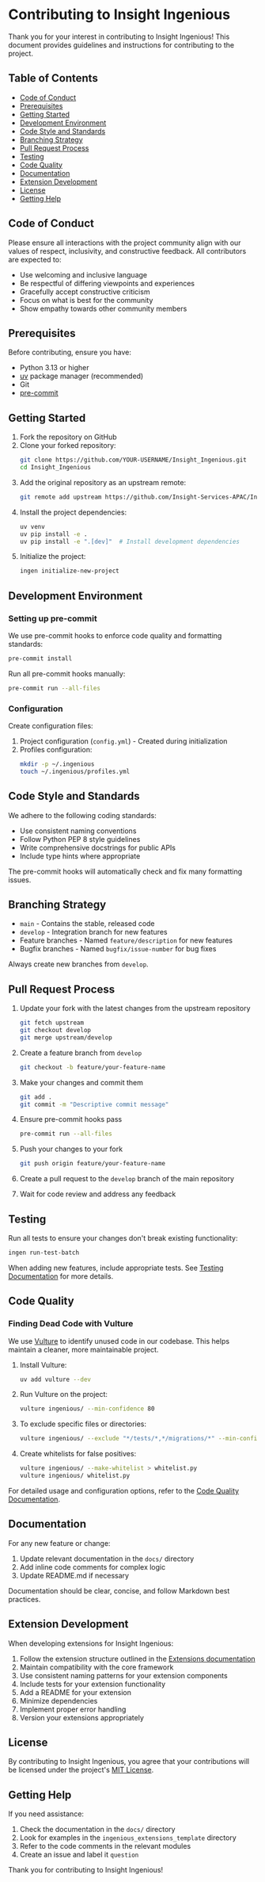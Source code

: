 # Contributing to Insight Ingenious

Thank you for your interest in contributing to Insight Ingenious! This document provides guidelines and instructions for contributing to the project.

## Table of Contents

- [Code of Conduct](#code-of-conduct)
- [Prerequisites](#prerequisites)
- [Getting Started](#getting-started)
- [Development Environment](#development-environment)
- [Code Style and Standards](#code-style-and-standards)
- [Branching Strategy](#branching-strategy)
- [Pull Request Process](#pull-request-process)
- [Testing](#testing)
- [Code Quality](#code-quality)
- [Documentation](#documentation)
- [Extension Development](#extension-development)
- [License](#license)
- [Getting Help](#getting-help)

## Code of Conduct

Please ensure all interactions with the project community align with our values of respect, inclusivity, and constructive feedback. All contributors are expected to:

- Use welcoming and inclusive language
- Be respectful of differing viewpoints and experiences
- Gracefully accept constructive criticism
- Focus on what is best for the community
- Show empathy towards other community members

## Prerequisites

Before contributing, ensure you have:

- Python 3.13 or higher
- [uv](https://docs.astral.sh/uv/) package manager (recommended)
- Git
- [pre-commit](https://pre-commit.com/)

## Getting Started

1. Fork the repository on GitHub
2. Clone your forked repository:
   ```bash
   git clone https://github.com/YOUR-USERNAME/Insight_Ingenious.git
   cd Insight_Ingenious
   ```
3. Add the original repository as an upstream remote:
   ```bash
   git remote add upstream https://github.com/Insight-Services-APAC/Insight_Ingenious.git
   ```
4. Install the project dependencies:
   ```bash
   uv venv
   uv pip install -e .
   uv pip install -e ".[dev]"  # Install development dependencies
   ```
5. Initialize the project:
   ```bash
   ingen initialize-new-project
   ```

## Development Environment

### Setting up pre-commit

We use pre-commit hooks to enforce code quality and formatting standards:

```bash
pre-commit install
```

Run all pre-commit hooks manually:

```bash
pre-commit run --all-files
```

### Configuration

Create configuration files:

1. Project configuration (`config.yml`) - Created during initialization
2. Profiles configuration:
   ```bash
   mkdir -p ~/.ingenious
   touch ~/.ingenious/profiles.yml
   ```

## Code Style and Standards

We adhere to the following coding standards:

- Use consistent naming conventions
- Follow Python PEP 8 style guidelines
- Write comprehensive docstrings for public APIs
- Include type hints where appropriate

The pre-commit hooks will automatically check and fix many formatting issues.

## Branching Strategy

- `main` - Contains the stable, released code
- `develop` - Integration branch for new features
- Feature branches - Named `feature/description` for new features
- Bugfix branches - Named `bugfix/issue-number` for bug fixes

Always create new branches from `develop`.

## Pull Request Process

1. Update your fork with the latest changes from the upstream repository
   ```bash
   git fetch upstream
   git checkout develop
   git merge upstream/develop
   ```

2. Create a feature branch from `develop`
   ```bash
   git checkout -b feature/your-feature-name
   ```

3. Make your changes and commit them
   ```bash
   git add .
   git commit -m "Descriptive commit message"
   ```

4. Ensure pre-commit hooks pass
   ```bash
   pre-commit run --all-files
   ```

5. Push your changes to your fork
   ```bash
   git push origin feature/your-feature-name
   ```

6. Create a pull request to the `develop` branch of the main repository

7. Wait for code review and address any feedback

## Testing

Run all tests to ensure your changes don't break existing functionality:

```bash
ingen run-test-batch
```

When adding new features, include appropriate tests. See [Testing Documentation](./docs/testing.md) for more details.

## Code Quality

### Finding Dead Code with Vulture

We use [Vulture](https://github.com/jendrikseipp/vulture) to identify unused code in our codebase. This helps maintain a cleaner, more maintainable project.

1. Install Vulture:
   ```bash
   uv add vulture --dev
   ```

2. Run Vulture on the project:
   ```bash
   vulture ingenious/ --min-confidence 80
   ```

3. To exclude specific files or directories:
   ```bash
   vulture ingenious/ --exclude "*/tests/*,*/migrations/*" --min-confidence 80
   ```

4. Create whitelists for false positives:
   ```bash
   vulture ingenious/ --make-whitelist > whitelist.py
   vulture ingenious/ whitelist.py
   ```

For detailed usage and configuration options, refer to the [Code Quality Documentation](./docs/code_quality.md).

## Documentation

For any new feature or change:

1. Update relevant documentation in the `docs/` directory
2. Add inline code comments for complex logic
3. Update README.md if necessary

Documentation should be clear, concise, and follow Markdown best practices.

## Extension Development

When developing extensions for Insight Ingenious:

1. Follow the extension structure outlined in the [Extensions documentation](./docs/extensions.md)
2. Maintain compatibility with the core framework
3. Use consistent naming patterns for your extension components
4. Include tests for your extension functionality
5. Add a README for your extension
6. Minimize dependencies
7. Implement proper error handling
8. Version your extensions appropriately

## License

By contributing to Insight Ingenious, you agree that your contributions will be licensed under the project's [MIT License](LICENSE).

## Getting Help

If you need assistance:

1. Check the documentation in the `docs/` directory
2. Look for examples in the `ingenious_extensions_template` directory
3. Refer to the code comments in the relevant modules
4. Create an issue and label it `question`

Thank you for contributing to Insight Ingenious!
